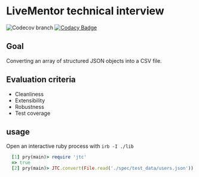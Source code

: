 # LiveMentor technical interview

![Codecov branch](https://img.shields.io/codecov/c/github/volchan/jtc/master?token=6e9b2a886da141f0bb3a49f63a2f9f4a) [![Codacy Badge](https://app.codacy.com/project/badge/Grade/a09d3702d8a84f8a842465e3078645fe)](https://www.codacy.com/gh/volchan/jtc/dashboard?utm_source=github.com&amp;utm_medium=referral&amp;utm_content=volchan/jtc&amp;utm_campaign=Badge_Grade)

## Goal

Converting an array of structured JSON objects into a CSV file.

## Evaluation criteria

-   Cleanliness
-   Extensibility
-   Robustness
-   Test coverage

## usage

Open an interactive ruby process with `irb -I ./lib`
```RUBY
  [1] pry(main)> require 'jtc'
  => true
  [2] pry(main)> JTC.convert(File.read('./spec/test_data/users.json'))
```
